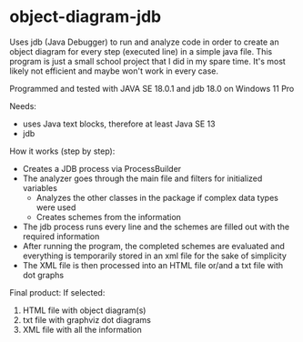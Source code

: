 # object-diagram-jdb
Uses jdb (Java Debugger) to run and analyze code in order to create an object diagram for every step (executed line) in a simple java file.
This program is just a small school project that I did in my spare time. It's most likely not efficient and maybe won't work in every case.

Programmed and tested with JAVA SE 18.0.1 and jdb 18.0 on Windows 11 Pro

Needs:
  - uses Java text blocks, therefore at least Java SE 13
  - jdb

How it works (step by step):
  - Creates a JDB process via ProcessBuilder
  - The analyzer goes through the main file and filters for initialized variables
    - Analyzes the other classes in the package if complex data types were used
    - Creates schemes from the information
  - The jdb process runs every line and the schemes are filled out with the required information
  - After running the program, the completed schemes are evaluated and everything is temporarily stored in an xml file for the sake of simplicity
  - The XML file is then processed into an HTML file or/and a txt file with dot graphs 

Final product:
  If selected:
  1. HTML file with object diagram(s)
  2. txt file with graphviz dot diagrams
  3. XML file with all the information
